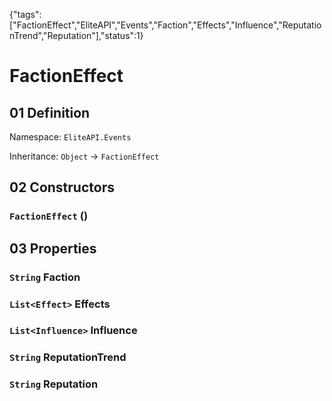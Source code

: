 {"tags":["FactionEffect","EliteAPI","Events","Faction","Effects","Influence","ReputationTrend","Reputation"],"status":1}

# FactionEffect

## 01 Definition

Namespace: `EliteAPI.Events`

Inheritance: `Object` → `FactionEffect`

## 02 Constructors

### `FactionEffect` ()

## 03 Properties

### `String` Faction

### `List<Effect>` Effects

### `List<Influence>` Influence

### `String` ReputationTrend

### `String` Reputation

